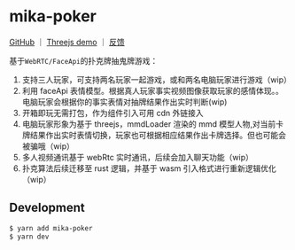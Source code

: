 # mika-poker

<p>
<a href="https://github.com/DarylLi/mika-poker">GitHub</a>
<span>｜</span>
<a href="http://franxxdaryl.site/">Threejs demo</a>
<span>｜</span>
<a href="https://github.com/DarylLi/mika-poker/issues">反馈</a>
</p>

基于`WebRTC/FaceApi`的扑克牌抽鬼牌游戏：

1. 支持三人玩家，可支持两名玩家一起游戏，或和两名电脑玩家进行游戏（wip）
2. 利用 faceApi 表情模型。根据真人玩家事实视频图像获取玩家的感情体现。。电脑玩家会根据你的事实表情对抽牌结果作出实时判断(wip)
3. 开箱即玩无需打包，作为组件引入可用 cdn 外链接入
4. 电脑玩家形象为基于 threejs，mmdLoader 渲染的 mmd 模型人物,对当前卡牌结果作出实时表情切换，玩家也可根据相应结果作出卡牌选择。但也可能会被骗哦（wip）
5. 多人视频通讯基于 webRtc 实时通讯，后续会加入聊天功能（wip）
6. 扑克算法后续迁移至 rust 逻辑，并基于 wasm 引入格式进行重新逻辑优化（wip）

## Development

```bash
$ yarn add mika-poker
$ yarn dev
```
